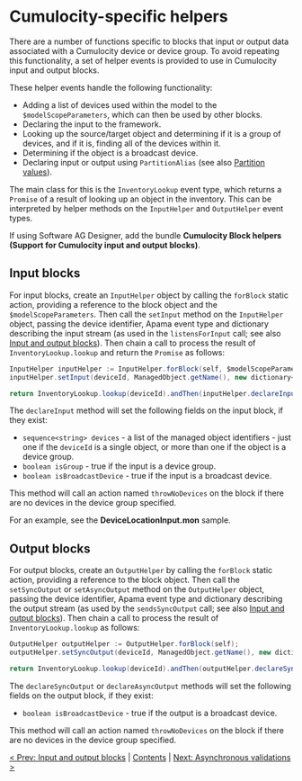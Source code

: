 # Cumulocity-specific helpers

There are a number of functions specific to blocks that input or output data associated with a Cumulocity device or device group. To avoid repeating this functionality, a set of helper events is provided to use in Cumulocity input and output blocks.

These helper events handle the following functionality:

* Adding a list of devices used within the model to the `$modelScopeParameters`, which can then be used by other blocks.
* Declaring the input to the framework.
* Looking up the source/target object and determining if it is a group of devices, and if it is, finding all of the devices within it.
* Determining if the object is a broadcast device.
* Declaring input or output using `PartitionAlias` (see also [Partition values](070-Partitions.md)).

The main class for this is the `InventoryLookup` event type, which returns a `Promise` of a result of looking up an object in the inventory. This can be interpreted by helper methods on the `InputHelper` and `OutputHelper` event types.

If using Software AG Designer, add the bundle **Cumulocity Block helpers (Support for Cumulocity input and output blocks)**.

## Input blocks 

For input blocks, create an `InputHelper` object by calling the `forBlock` static action, providing a reference to the block object and the `$modelScopeParameters`. Then call the `setInput` method on the `InputHelper` object, passing the device identifier, Apama event type and dictionary describing the input stream (as used in the `listensForInput` call; see also [Input and output blocks](100-InputAndOutput.md)). Then chain a call to process the result of `InventoryLookup.lookup` and return the `Promise` as follows:
```Java
InputHelper inputHelper := InputHelper.forBlock(self, $modelScopeParameters);
inputHelper.setInput(deviceId, ManagedObject.getName(), new dictionary<string, any>);

return InventoryLookup.lookup(deviceId).andThen(inputHelper.declareInput);
```

The `declareInput` method will set the following fields on the input block, if they exist:

* `sequence<string> devices` - a list of the managed object identifiers - just one if the `deviceId` is a single object, or more than one if the object is a device group.
* `boolean isGroup` - true if the input is a device group.
* `boolean isBroadcastDevice` - true if the input is a broadcast device.

This method will call an action named `throwNoDevices` on the block if there are no devices in the device group specified.

For an example, see the **DeviceLocationInput.mon** sample.

## Output blocks

For output blocks, create an `OutputHelper` by calling the `forBlock` static action, providing a reference to the block object. Then call the `setSyncOutput` or `setAsyncOutput` method on the `OutputHelper` object, passing the device identifier, Apama event type and dictionary describing the output stream (as used by the `sendsSyncOutput` call; see also [Input and output blocks](100-InputAndOutput.md)). Then chain a call to process the result of `InventoryLookup.lookup` as follows:
```Java
OutputHelper outputHelper := OutputHelper.forBlock(self);
outputHelper.setSyncOutput(deviceId, ManagedObject.getName(), new dictionary<string, any>);

return InventoryLookup.lookup(deviceId).andThen(outputHelper.declareSyncOutput);
```

The `declareSyncOutput` or `declareAsyncOutput`  methods will set the following fields on the output block, if they exist:

* `boolean isBroadcastDevice` - true if the output is a broadcast device.

This method will call an action named `throwNoDevices` on the block if there are no devices in the device group specified.

[< Prev: Input and output blocks](100-InputAndOutput.md) | [Contents](000-contents.md) | [Next: Asynchronous validations >](110-AsynchronousValidations.md) 

